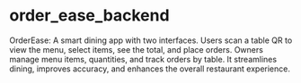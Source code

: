 # order_ease_backend
 OrderEase: A smart dining app with two interfaces. Users scan a table QR to view the menu, select items, see the total, and place orders. Owners manage menu items, quantities, and track orders by table. It streamlines dining, improves accuracy, and enhances the overall restaurant experience.
